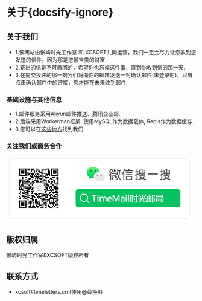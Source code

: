 # 关于{docsify-ignore}

##  关于我们
  
- 1.该网站由怅屿时光工作室 和 XCSOFT共同运营，我们一定会尽力让您收到您发送的信件，因为那是您最宝贵的财富.
- 2.寄出的信是不可撤回的，希望你也忘掉这件事，直到你收到信的那一天.
- 3.在提交投递的那一刻我们将向你的邮箱发送一封确认邮件(未登录时)，只有点击确认邮件中的链接，您才能在未来收到邮件.

### 基础设施与其他信息

- 1.邮件服务采用Aliyun邮件推送、腾讯企业邮.
- 2.后端采用Workerman框架, 使用MySQL作为数据载体, Redis作为数据缓存.
- 3.您可以在[这些地方](find_us.md)找到我们.

### 关注我们或商务合作

![微信公众号: TimeMail时光邮局](media/wechat.png)

## 版权归属

怅屿时光工作室&XCSOFT版权所有

## 联系方式

- xcsoft#timeletters.cn (使用@替换#)

